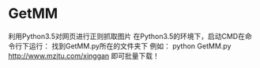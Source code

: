 # GetMM
利用Python3.5对网页进行正则抓取图片
在Python3.5的环境下，启动CMD在命令行下运行：
找到GetMM.py所在的文件夹下
例如： python GetMM.py http://www.mzitu.com/xinggan
即可批量下载！
